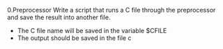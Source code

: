 0.Preprocessor
	Write a script that runs a C file through the preprocessor and save the result into another file.

* The C file name will be saved in the variable $CFILE
* The output should be saved in the file c
